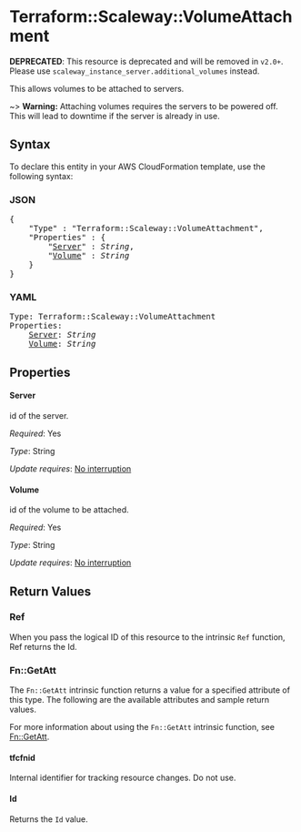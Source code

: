 # Terraform::Scaleway::VolumeAttachment

**DEPRECATED**: This resource is deprecated and will be removed in `v2.0+`.
Please use `scaleway_instance_server.additional_volumes` instead.

This allows volumes to be attached to servers.

~> **Warning:** Attaching volumes requires the servers to be powered off. This will lead to downtime if the server is already in use.

## Syntax

To declare this entity in your AWS CloudFormation template, use the following syntax:

### JSON

<pre>
{
    "Type" : "Terraform::Scaleway::VolumeAttachment",
    "Properties" : {
        "<a href="#server" title="Server">Server</a>" : <i>String</i>,
        "<a href="#volume" title="Volume">Volume</a>" : <i>String</i>
    }
}
</pre>

### YAML

<pre>
Type: Terraform::Scaleway::VolumeAttachment
Properties:
    <a href="#server" title="Server">Server</a>: <i>String</i>
    <a href="#volume" title="Volume">Volume</a>: <i>String</i>
</pre>

## Properties

#### Server

id of the server.

_Required_: Yes

_Type_: String

_Update requires_: [No interruption](https://docs.aws.amazon.com/AWSCloudFormation/latest/UserGuide/using-cfn-updating-stacks-update-behaviors.html#update-no-interrupt)

#### Volume

id of the volume to be attached.

_Required_: Yes

_Type_: String

_Update requires_: [No interruption](https://docs.aws.amazon.com/AWSCloudFormation/latest/UserGuide/using-cfn-updating-stacks-update-behaviors.html#update-no-interrupt)

## Return Values

### Ref

When you pass the logical ID of this resource to the intrinsic `Ref` function, Ref returns the Id.

### Fn::GetAtt

The `Fn::GetAtt` intrinsic function returns a value for a specified attribute of this type. The following are the available attributes and sample return values.

For more information about using the `Fn::GetAtt` intrinsic function, see [Fn::GetAtt](https://docs.aws.amazon.com/AWSCloudFormation/latest/UserGuide/intrinsic-function-reference-getatt.html).

#### tfcfnid

Internal identifier for tracking resource changes. Do not use.

#### Id

Returns the <code>Id</code> value.


